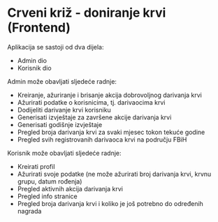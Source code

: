 # Crveni križ - doniranje krvi (Frontend)
Aplikacija se sastoji od dva dijela:
- Admin dio
- Korisnik dio

Admin može obavljati sljedeće radnje:
- Kreiranje, ažuriranje i brisanje akcija dobrovoljnog darivanja krvi
- Ažurirati podatke o korisnicima, tj. darivaocima krvi
- Dodijeliti darivanje krvi korisniku
- Generisati izvještaje za završene akcije darivanja krvi
- Generisati godišnje izvještaje
- Pregled broja darivanja krvi za svaki mjesec tokon tekuće godine
- Pregled svih registrovanih darivaoca krvi na području FBiH

Korisnik može obavljati sljedeće radnje:
- Kreirati profil
- Ažurirati svoje podatke (ne može ažurirati broj darivanja krvi, krvnu grupu, datum rođenja)
- Pregled aktivnih akcija darivanja krvi
- Pregled info stranice
- Pregled broja darivanja krvi i koliko je još potrebno do određenih nagrada
